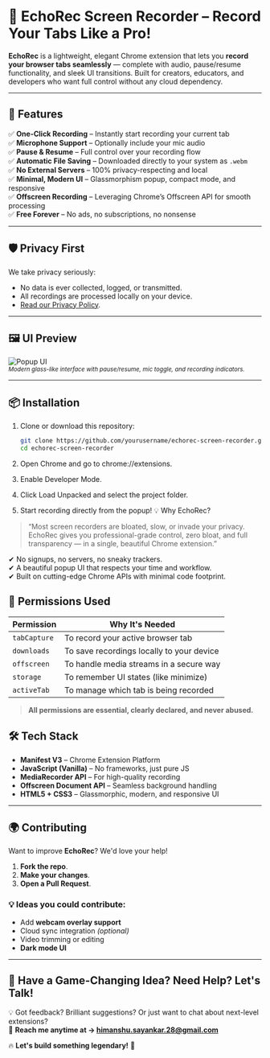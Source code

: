 # 🎥 EchoRec Screen Recorder – Record Your Tabs Like a Pro!

**EchoRec** is a lightweight, elegant Chrome extension that lets you **record your browser tabs seamlessly** — complete with audio, pause/resume functionality, and sleek UI transitions. Built for creators, educators, and developers who want full control without any cloud dependency.

---

## 🚀 Features

✅ **One-Click Recording** – Instantly start recording your current tab  
✅ **Microphone Support** – Optionally include your mic audio  
✅ **Pause & Resume** – Full control over your recording flow  
✅ **Automatic File Saving** – Downloaded directly to your system as `.webm`  
✅ **No External Servers** – 100% privacy-respecting and local  
✅ **Minimal, Modern UI** – Glassmorphism popup, compact mode, and responsive  
✅ **Offscreen Recording** – Leveraging Chrome’s Offscreen API for smooth processing  
✅ **Free Forever** – No ads, no subscriptions, no nonsense  

---

## 🛡️ Privacy First

We take privacy seriously:
- No data is ever collected, logged, or transmitted.
- All recordings are processed locally on your device.
- [Read our Privacy Policy](./privacy_policy.html).

---

## 🖼️ UI Preview

![Popup UI](https://your-image-url.com/popup-screenshot.png)  
<sub>*Modern glass-like interface with pause/resume, mic toggle, and recording indicators.*</sub>

---

## 📦 Installation

1. Clone or download this repository:
   ```bash
   git clone https://github.com/yourusername/echorec-screen-recorder.git
   cd echorec-screen-recorder
2. Open Chrome and go to chrome://extensions.

3. Enable Developer Mode.

4. Click Load Unpacked and select the project folder.

5. Start recording directly from the popup!
💡 Why EchoRec?
> “Most screen recorders are bloated, slow, or invade your privacy. EchoRec gives you professional-grade control, zero bloat, and full transparency — in a single, beautiful Chrome extension.”

✔ No signups, no servers, no sneaky trackers.<br>
✔ A beautiful popup UI that respects your time and workflow. <br>
✔ Built on cutting-edge Chrome APIs with minimal code footprint.<br>
## 🔐 Permissions Used

| **Permission**  | **Why It's Needed** |
|---------------|--------------------|
| `tabCapture`  | To record your active browser tab |
| `downloads`   | To save recordings locally to your device |
| `offscreen`   | To handle media streams in a secure way |
| `storage`     | To remember UI states (like minimize) |
| `activeTab`   | To manage which tab is being recorded |

> **All permissions are essential, clearly declared, and never abused.**


## 🛠️ Tech Stack

- **Manifest V3** – Chrome Extension Platform  
- **JavaScript (Vanilla)** – No frameworks, just pure JS  
- **MediaRecorder API** – For high-quality recording  
- **Offscreen Document API** – Seamless background handling  
- **HTML5 + CSS3** – Glassmorphic, modern, and responsive UI  

---

## 🌍 Contributing

Want to improve **EchoRec**? We'd love your help!

1. **Fork the repo**.  
2. **Make your changes**.  
3. **Open a Pull Request**.  

### 💡 Ideas you could contribute:
- Add **webcam overlay support**  
- Cloud sync integration *(optional)*  
- Video trimming or editing  
- **Dark mode UI**  

---

## 🚀 **Have a Game-Changing Idea? Need Help? Let's Talk!**  

💡 Got feedback? Brilliant suggestions? Or just want to chat about next-level extensions?  
📧 **Reach me anytime at → [himanshu.sayankar.28@gmail.com](mailto:himanshu.sayankar.28@gmail.com)**  

🔥 **Let's build something legendary!** 🚀  


